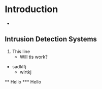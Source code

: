 Introduction
============
* 

Intrusion Detection Systems
-----------------------------
1.  This line
    * Will tis work?


* sadklfj
    * wlrtkj

** Hello
*** Hello

